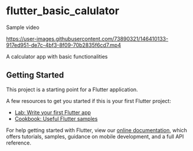 # flutter_basic_calulator

Sample video

https://user-images.githubusercontent.com/73890321/146410133-917ed951-de7c-4bf3-8f09-70b2835f6cd7.mp4

A calculator app with basic functionalities

## Getting Started

This project is a starting point for a Flutter application.

A few resources to get you started if this is your first Flutter project:

- [Lab: Write your first Flutter app](https://flutter.dev/docs/get-started/codelab)
- [Cookbook: Useful Flutter samples](https://flutter.dev/docs/cookbook)

For help getting started with Flutter, view our
[online documentation](https://flutter.dev/docs), which offers tutorials,
samples, guidance on mobile development, and a full API reference.

